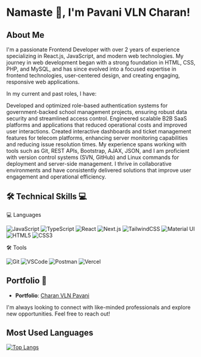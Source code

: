 # Namaste 🙏, I'm Pavani VLN Charan!

## About Me
I'm a passionate Frontend Developer with over 2 years of experience specializing in React.js, JavaScript, and modern web technologies. My journey in web development began with a strong foundation in HTML, CSS, PHP, and MySQL, and has since evolved into a focused expertise in frontend technologies, user-centered design, and creating engaging, responsive web applications.

In my current and past roles, I have:

Developed and optimized role-based authentication systems for government-backed school management projects, ensuring robust data security and streamlined access control.
Engineered scalable B2B SaaS platforms and applications that reduced operational costs and improved user interactions.
Created interactive dashboards and ticket management features for telecom platforms, enhancing server monitoring capabilities and reducing issue resolution times.
My experience spans working with tools such as Git, REST APIs, Bootstrap, AJAX, JSON, and I am proficient with version control systems (SVN, GitHub) and Linux commands for deployment and server-side management. I thrive in collaborative environments and have consistently delivered solutions that improve user engagement and operational efficiency.

## 🛠 Technical Skills 💻

 💻 Languages  
 
![JavaScript](https://skillicons.dev/icons?i=js)
![TypeScript](https://skillicons.dev/icons?i=ts)
![React](https://skillicons.dev/icons?i=react)
![Next.js](https://skillicons.dev/icons?i=next)
![TailwindCSS](https://skillicons.dev/icons?i=tailwind)
![Material UI](https://skillicons.dev/icons?i=materialui)
![HTML5](https://skillicons.dev/icons?i=html)
![CSS3](https://skillicons.dev/icons?i=css)

 🛠 Tools  
 
![Git](https://skillicons.dev/icons?i=git)
![VSCode](https://skillicons.dev/icons?i=vscode)
![Postman](https://skillicons.dev/icons?i=postman)
![Vercel](https://skillicons.dev/icons?i=vercel)


## Portfolio 🔗

- **Portfolio**: [Charan VLN Pavani](https://charanvlnpavani.in)

I'm always looking to connect with like-minded professionals and explore new opportunities. Feel free to reach out!

## Most Used Languages
[![Top Langs](https://github-readme-stats.vercel.app/api/top-langs/?username=charanvlnpavani&layout=compact&theme=radical)](https://github.com/charanvlnpavani)
